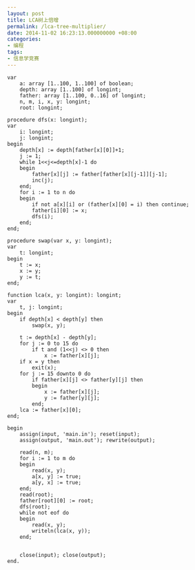 ```yaml
---
layout: post
title: LCA树上倍增
permalink: /lca-tree-multiplier/
date: 2014-11-02 16:23:13.000000000 +08:00
categories:
- 编程
tags:
- 信息学竞赛
---
```

<pre><code>var
    a: array [1..100, 1..100] of boolean;
    depth: array [1..100] of longint;
    father: array [1..100, 0..16] of longint;
    n, m, i, x, y: longint;
    root: longint;

procedure dfs(x: longint);
var
    i: longint;
    j: longint;
begin
    depth[x] := depth[father[x][0]]+1;
    j := 1;
    while 1&lt;&lt;j&lt;=depth[x]-1 do
    begin
        father[x][j] := father[father[x][j-1]][j-1];
        inc(j);
    end;
    for i := 1 to n do
    begin
        if not a[x][i] or (father[x][0] = i) then continue;
        father[i][0] := x;
        dfs(i);
    end;
end;

procedure swap(var x, y: longint);
var
    t: longint;
begin
    t := x;
    x := y;
    y := t;
end;

function lca(x, y: longint): longint;
var
    t, j: longint;
begin
    if depth[x] &lt; depth[y] then
        swap(x, y);

    t := depth[x] - depth[y];
    for j := 0 to 15 do
        if t and (1&lt;&lt;j) &lt;&gt; 0 then
            x := father[x][j];
    if x = y then
        exit(x);
    for j := 15 downto 0 do
        if father[x][j] &lt;&gt; father[y][j] then
        begin
            x := father[x][j];
            y := father[y][j];
        end;
    lca := father[x][0];
end;

begin
    assign(input, 'main.in'); reset(input);
    assign(output, 'main.out'); rewrite(output);

    read(n, m);
    for i := 1 to m do
    begin
        read(x, y);
        a[x, y] := true;
        a[y, x] := true;
    end;
    read(root);
    father[root][0] := root;
    dfs(root);
    while not eof do
    begin
        read(x, y);
        writeln(lca(x, y));
    end;


    close(input); close(output);
end.
</code></pre>
